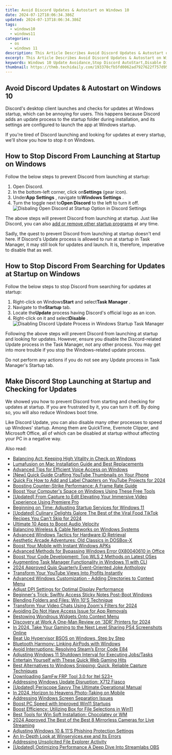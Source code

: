 ```yaml
---
title: Avoid Discord Updates & Autostart on Windows 10
date: 2024-07-12T18:06:34.386Z
updated: 2024-07-13T18:06:34.386Z
tags:
  - windows10
  - windows11
categories:
  - os
  - windows 11
description: This Article Describes Avoid Discord Updates & Autostart on Windows 10
excerpt: This Article Describes Avoid Discord Updates & Autostart on Windows 10
keywords: Windows 10 Update Avoidance,Stop Discord AutoStart,Disable Discord Windows,Prevent Discord Startup,No Discord Autostart Windows,Skip Discord Windows Update,Turn Off Discord in Windows
thumbnail: https://thmb.techidaily.com/193370cfb5fd0062ad7927622f757d95e1534f19599b794b5d420052ed1a0476.jpg
---
```


## Avoid Discord Updates & Autostart on Windows 10

 Discord's desktop client launches and checks for updates at Windows startup, which can be annoying for users. This happens because Discord adds an update process to the startup folder during installation, and its settings are configured to launch the app at Windows startup.

 If you're tired of Discord launching and looking for updates at every startup, we'll show you how to stop it on Windows.

## How to Stop Discord From Launching at Startup on Windows

Follow the below steps to prevent Discord from launching at startup:

1. Open Discord.
2. In the bottom-left corner, click on**Settings** (gear icon).
3. Under**App Settings** , navigate to**Windows Settings** .
4. Turn the toggle next to**Open Discord** to the left to turn it off.  
![Disbaling Open Discord at Startup Option in Discord Settings](https://static1.makeuseofimages.com/wordpress/wp-content/uploads/2022/08/Disbaling-Open-Discord-at-Startup-Option-in-Discord-Settings.jpg)

 The above steps will prevent Discord from launching at startup. Just like Discord, you can also [add or remove other startup programs](https://www.makeuseof.com/how-to-add-remove-startup-programs-windows-11/) at any time.

 Sadly, the quest to prevent Discord from launching at startup doesn't end here. If Discord's Update process is allowed to run at startup in Task Manager, it may still look for updates and launch. It is, therefore, imperative to disable that as well.

## How to Stop Discord From Searching for Updates at Startup on Windows

 Follow the below steps to stop Discord from searching for updates at startup:

1. Right-click on Windows**Start** and select**Task Manager** .
2. Navigate to the**Startup** tab.
3. Locate the**Update** process having Discord's official logo as an icon.
4. Right-click on it and select**Disable** .  
![Disabling Discord Update Process in Windows Startup Task Manager](https://static1.makeuseofimages.com/wordpress/wp-content/uploads/2022/08/Disabling-Discord-Update-Process-in-Windows-Startup-Task-Manager.jpg)

 Following the above steps will prevent Discord from launching at startup and looking for updates. However, ensure you disable the Discord-related Update process in the Task Manager, not any other process. You may get into more trouble if you stop the Windows-related update process.

 Do not perform any actions if you do not see any Update process in Task Manager's Startup tab.

## Make Discord Stop Launching at Startup and Checking for Updates

 We showed you how to prevent Discord from starting and checking for updates at startup. If you are frustrated by it, you can turn it off. By doing so, you will also reduce Windows boot time.

 Like Discord Update, you can also disable many other processes to speed up Windows' startup. Among them are QuickTime, Evernote Clipper, and Microsoft Office, all of which can be disabled at startup without affecting your PC in a negative way.


<ins class="adsbygoogle"
     style="display:block"
     data-ad-format="autorelaxed"
     data-ad-client="ca-pub-7571918770474297"
     data-ad-slot="1223367746"></ins>



<ins class="adsbygoogle"
     style="display:block"
     data-ad-client="ca-pub-7571918770474297"
     data-ad-slot="8358498916"
     data-ad-format="auto"
     data-full-width-responsive="true"></ins>

<span class="atpl-alsoreadstyle">Also read:</span>
<div><ul>
<li><a href="https://win11-tips.techidaily.com/balancing-act-keeping-high-vitality-in-check-on-windows/"><u>Balancing Act: Keeping High Vitality in Check on Windows</u></a></li>
<li><a href="https://video-ai-editor.techidaily.com/lumafusion-on-mac-installation-guide-and-best-replacements/"><u>Lumafusion on Mac Installation Guide and Best Replacements</u></a></li>
<li><a href="https://win11-tips.techidaily.com/advanced-tips-for-efficient-voice-access-on-windows/"><u>Advanced Tips for Efficient Voice Access on Windows</u></a></li>
<li><a href="https://youtube-help.techidaily.com/new-quick-guide-crafting-youtube-thumbnails-on-your-phone/"><u>[New] Quick Guide  Crafting YouTube Thumbnails on Your Phone</u></a></li>
<li><a href="https://extra-guidance.techidaily.com/quick-fix-how-to-add-and-label-chapters-on-youtube-projects-for-2024/"><u>Quick Fix  How to Add and Label Chapters on YouTube Projects for 2024</u></a></li>
<li><a href="https://win11-tips.techidaily.com/boosting-counter-strike-performance-a-frame-rate-guide/"><u>Boosting Counter-Strike Performance: A Frame Rate Guide</u></a></li>
<li><a href="https://win11-tips.techidaily.com/boost-your-computers-space-on-windows-using-these-free-tools/"><u>Boost Your Computer's Space on Windows Using These Free Tools</u></a></li>
<li><a href="https://some-techniques.techidaily.com/updated-from-capture-to-edit-elevating-your-immersive-video-experience-using-premiere-pro/"><u>[Updated] From Capture to Edit  Elevating Your Immersive Video Experience Using Premiere Pro</u></a></li>
<li><a href="https://win11-tips.techidaily.com/beginning-on-time-adjusting-startup-services-for-windows-11/"><u>Beginning on Time: Adjusting Startup Services for Windows 11</u></a></li>
<li><a href="https://tiktok-clips.techidaily.com/updated-culinary-delights-galore-the-best-of-the-viral-food-tiktok-recipes-you-cant-skip-for-2024/"><u>[Updated] Culinary Delights Galore  The Best of the Viral Food TikTok Recipes You Can't Skip for 2024</u></a></li>
<li><a href="https://extra-resources.techidaily.com/ultimate-10-apps-to-boost-audio-velocity/"><u>Ultimate 10 Apps to Boost Audio Velocity</u></a></li>
<li><a href="https://win11-tips.techidaily.com/balancing-wireless-and-cable-networks-on-windows-systems/"><u>Balancing Wireless & Cable Networks on Windows Systems</u></a></li>
<li><a href="https://win11-tips.techidaily.com/advanced-windows-tactics-for-hardware-id-retrieval/"><u>Advanced Windows Tactics for Hardware ID Retrieval</u></a></li>
<li><a href="https://win11-tips.techidaily.com/aesthetic-arcade-adventures-old-classics-in-dosbox-x/"><u>Aesthetic Arcade Adventures: Old Classics in DOSBox-X</u></a></li>
<li><a href="https://win11-tips.techidaily.com/boost-your-mobile-with-instant-windows-apks/"><u>Boost Your Mobile with Instant Windows APKs</u></a></li>
<li><a href="https://win11-tips.techidaily.com/advanced-methods-for-bypassing-windows-error-0x80040610-in-office/"><u>Advanced Methods for Bypassing Windows Error 0X80040610 in Office</u></a></li>
<li><a href="https://win11-tips.techidaily.com/boost-your-code-development-top-wls-2-methods-on-latest-oses/"><u>Boost Your Code Development: Top WLS 2 Methods on Latest OSes</u></a></li>
<li><a href="https://win11-tips.techidaily.com/augmenting-task-manager-functionality-in-windows-11-with-cli/"><u>Augmenting Task Manager Functionality in Windows 11 with CLI</u></a></li>
<li><a href="https://extra-skills.techidaily.com/2024-approved-quip-quarterly-event-oriented-joke-anthology/"><u>2024 Approved  Quip Quarterly  Event-Oriented Joke Anthology</u></a></li>
<li><a href="https://youtube-zero.techidaily.com/form-your-youtube-views-into-profits-instantly/"><u>Transform Your YouTube Views Into Profits Instantly</u></a></li>
<li><a href="https://win11-tips.techidaily.com/advanced-windows-customization-adding-directories-to-context-menu/"><u>Advanced Windows Customization - Adding Directories to Context Menu</u></a></li>
<li><a href="https://win11-tips.techidaily.com/adjust-dpi-settings-for-optimal-display-performance/"><u>Adjust DPI Settings for Optimal Display Performance</u></a></li>
<li><a href="https://win11-tips.techidaily.com/beginners-trick-swiftly-access-sticky-notes-post-boot-windows/"><u>Beginner's Trick: Swiftly Access Sticky Notes Post-Boot Windows</u></a></li>
<li><a href="https://win11-tips.techidaily.com/blending-folders-and-files-win-10s-technique/"><u>Blending Folders and Files: Win 10'S Technique</u></a></li>
<li><a href="https://screen-activity-recording.techidaily.com/transform-your-video-chats-using-zooms-filters-for-2024/"><u>Transform Your Video Chats Using Zoom's Filters for 2024</u></a></li>
<li><a href="https://win11-tips.techidaily.com/avoiding-do-not-have-access-issue-for-app-removals/"><u>Avoiding Do Not Have Access Issue for App Removals</u></a></li>
<li><a href="https://win11-tips.techidaily.com/bestowing-wondrous-widgets-onto-context-menu/"><u>Bestowing Wondrous Widgets Onto Context Menu</u></a></li>
<li><a href="https://fox-friendly.techidaily.com/discovery-at-work-a-one-man-review-on-3dr-printers-for-2024/"><u>Discovery at Work  A One-Man Review on '3DR' Printers for 2024</u></a></li>
<li><a href="https://video-ai-editor.techidaily.com/in-2024-take-your-gaming-to-the-next-level-sharing-ps4-screenshots-online/"><u>In 2024, Take Your Gaming to the Next Level Sharing PS4 Screenshots Online</u></a></li>
<li><a href="https://win11-tips.techidaily.com/beat-up-hypervisor-bsos-on-windows-step-by-step/"><u>Beat Up Hypervisor BSOS on Windows, Step by Step</u></a></li>
<li><a href="https://win11-tips.techidaily.com/bluetooth-harmony-linking-airpods-with-windows/"><u>Bluetooth Harmony: Linking AirPods with Windows</u></a></li>
<li><a href="https://win11-tips.techidaily.com/avoid-interruptions-resolving-steams-error-code-e84/"><u>Avoid Interruptions: Resolving Steam’s Error Code E84</u></a></li>
<li><a href="https://win11-tips.techidaily.com/adjusting-windows-11-shutdown-interval-for-executing-jobstasks/"><u>Adjusting Windows 11 Shutdown Interval for Executing Jobs/Tasks</u></a></li>
<li><a href="https://games-able.techidaily.com/entertain-yourself-with-these-quick-web-gaming-hits/"><u>Entertain Yourself with These Quick Web Gaming Hits</u></a></li>
<li><a href="https://win11-tips.techidaily.com/best-alternatives-to-windows-snipping-quick-reliable-capture-techniques/"><u>Best Alternatives to Windows Snipping: Quick, Reliable Capture Techniques</u></a></li>
<li><a href="https://unlock-android.techidaily.com/downloading-samfw-frp-tool-30-for-itel-s23plus-by-drfone-android/"><u>Downloading SamFw FRP Tool 3.0 for Itel S23+</u></a></li>
<li><a href="https://win11-tips.techidaily.com/addressing-windows-update-disruption-x712-fiasco/"><u>Addressing Windows Update Disruption: X712 Fiasco</u></a></li>
<li><a href="https://extra-guidance.techidaily.com/updated-periscope-savvy-the-ultimate-operational-manual/"><u>[Updated] Periscope Savvy  The Ultimate Operational Manual</u></a></li>
<li><a href="https://some-techniques.techidaily.com/in-2024-horizon-to-heavens-photo-taking-on-mobile/"><u>In 2024, Horizon to Heavens  Photo-Taking on Mobile</u></a></li>
<li><a href="https://win11-tips.techidaily.com/addressing-windows-screen-separation-issues/"><u>Addressing Windows Screen Separation Issues</u></a></li>
<li><a href="https://win11-tips.techidaily.com/boost-pc-speed-with-improved-win11-startups/"><u>Boost PC Speed with Improved Win11 Startups</u></a></li>
<li><a href="https://win11-tips.techidaily.com/boost-efficiency-utilizing-box-for-file-selections-in-win11/"><u>Boost Efficiency: Utilizing Box for File Selections in Win11</u></a></li>
<li><a href="https://win11-tips.techidaily.com/best-tools-for-win-soft-installation-chocolatey-or-wm/"><u>Best Tools for Win Soft Installation: Chocolatey or WM</u></a></li>
<li><a href="https://youtube-lab.techidaily.com/approved-the-best-of-the-best-8-mirrorless-cameras-for-live-streaming/"><u>2024 Approved  The Best of the Best  8 Mirrorless Cameras for Live Streaming</u></a></li>
<li><a href="https://win11-tips.techidaily.com/adjusting-windows-10-and-11s-phishing-protection-settings/"><u>Adjusting Windows 10 & 11'S Phishing Protection Settings</u></a></li>
<li><a href="https://win11-tips.techidaily.com/an-in-depth-look-at-winservicesexe-and-its-errors/"><u>An In-Depth Look at Winservices.exe and Its Errors</u></a></li>
<li><a href="https://win11-tips.techidaily.com/addressing-unsolicited-file-explorer-activity/"><u>Addressing Unsolicited File Explorer Activity</u></a></li>
<li><a href="https://visual-screen-recording.techidaily.com/updated-optimizing-performance-a-deep-dive-into-streamlabs-obs/"><u>[Updated] Optimizing Performance  A Deep Dive Into Streamlabs OBS</u></a></li>
</ul></div>
